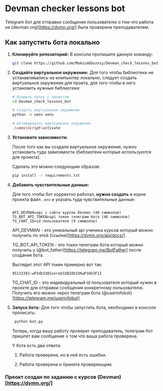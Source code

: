 # Devman checker lessons bot

Telegram бот для отправки сообщения пользователю о том что работа на (devman.org)[https://dvmn.org/] была проверена преподавателем.

## Как запустить бота локально

1. **Клонируйте репозиторий:**
   В консоли пропишите данную команду:

   ```bash
   git clone https://github.com/MaksimObozniy/Devman_check_lessons_bot.git
   ```
2. **Создайте виртуальное окружение:**
   Для того чтобы библиотеки не устанавливались на компьютер локально, следует создать виртуальное окружение для проета, для того чтобы в него установить нужные библиотеки:

   ```bash
   # Открыть папку с проектом
   cd Devman_check_lessons_bot

   # Создать виртуальное окружение
   python -m venv venv

   # Активировать виртуальное окружение
   .\venv\Script\activate
   ````
3. **Установите зависимости:**

   После того как вы создали виртуальное окружение, нужно установить туда зависимости (библиотеки которые используются для проекта).

   Сделать это можно следующим образом:

   ```bash
   pip install -r requirements.txt
   ```
4. **Добавить чувствительные данные:**

   Для того чтобы бот корректно работал, **нужно создать** в корне проекта файл `.env` и указать туда чувствительные данные:

   ```.env

   API_DEVMAN=api с сайта курсов Devman (40 символов)
   TG_BOT_API_TOKEN=api токен телеграм бота (46 символов)
   TG_CHAT_ID=id пользователя (9 символов)
   ```

   API_DEVMAN - это уникальный api ученика курсов который можно получить по этой (ссылке)[https://dvmn.org/api/docs/].

   TG_BOT_API_TOKEN - это токен телеграм бота который можно получить у (@bot_father)[https://telegram.me/BotFather] после создания бота.

   Выглядит этот API токен примерно вот так:

   ```
   95132391:wP3db3301vnrob33BZdb33KwP3db3F1I
   ```

   TG_CHAT_ID - это индивидуальный id пользователя который нужен в проекте для отправки сообщения конкретному пользователю. Получить его можно через телеграм бота (@userinfobot)[https://telegram.me/userinfobot].
5. **Запуск бота:**
   Для того чтобы запустить бота, необходимо в консоли прописать:

   ```bash
    python bot.py
    ```

    Теперь, когда вашу работу проверит преподаватель, телеграм бот пришлет вам сообщение о том что ваша работа проверена.

    У бота есть два ответа:

    1. Работа проверена, но в ней есть ошибки.

    2. Работа проверена и принята проверяющим.

### Преокт создан по заданию с курсов (Devman)[https://dvmn.org/]
